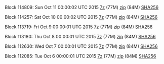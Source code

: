 Block 114809: Sun Oct 11 00:00:02 UTC 2015 [7z](https://transfer.sh/2yTuj/bootstrap.dat.20151011.7z) (77M) [zip](https://transfer.sh/VbBVY/bootstrap.dat.20151011.zip) (84M) [SHA256](https://transfer.sh/ySZFL/sha256.txt)

Block 114257: Sat Oct 10 00:00:02 UTC 2015 [7z](https://transfer.sh/kJIfM/bootstrap.dat.20151010.7z) (77M) [zip](https://transfer.sh/8gYB5/bootstrap.dat.20151010.zip) (84M) [SHA256](https://transfer.sh/Odpc8/sha256.txt)

Block 113719: Fri Oct  9 00:00:01 UTC 2015 [7z](https://transfer.sh/1gmolL/bootstrap.dat.20151009.7z) (77M) [zip](https://transfer.sh/8iR04/bootstrap.dat.20151009.zip) (84M) [SHA256](https://transfer.sh/QmOwf/sha256.txt)

Block 113180: Thu Oct  8 00:00:01 UTC 2015 [7z](https://transfer.sh/loCzR/bootstrap.dat.20151008.7z) (77M) [zip](https://transfer.sh/yhOd6/bootstrap.dat.20151008.zip) (84M) [SHA256](https://transfer.sh/XueO/sha256.txt)

Block 112630: Wed Oct  7 00:00:01 UTC 2015 [7z](https://transfer.sh/cwIDp/bootstrap.dat.20151007.7z) (77M) [zip](https://transfer.sh/lBkpm/bootstrap.dat.20151007.zip) (84M) [SHA256](https://transfer.sh/bEDyg/sha256.txt)

Block 112085: Tue Oct  6 00:00:01 UTC 2015 [7z](https://transfer.sh/10beiZ/bootstrap.dat.20151006.7z) (77M) [zip](https://transfer.sh/11uzUE/bootstrap.dat.20151006.zip) (84M) [SHA256](https://transfer.sh/8Vpdy/sha256.txt)
